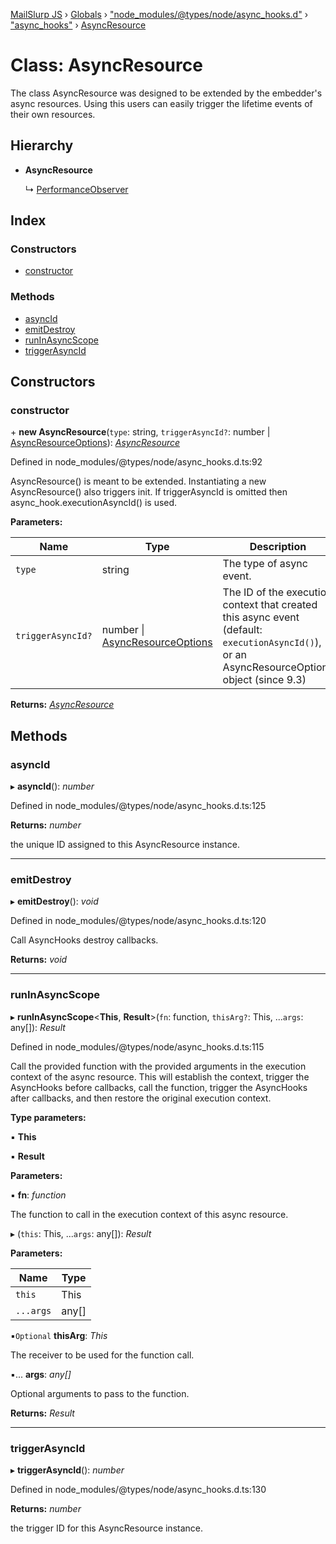 [MailSlurp JS](../README.md) › [Globals](../globals.md) › ["node_modules/@types/node/async_hooks.d"](../modules/_node_modules__types_node_async_hooks_d_.md) › ["async_hooks"](../modules/_node_modules__types_node_async_hooks_d_._async_hooks_.md) › [AsyncResource](_node_modules__types_node_async_hooks_d_._async_hooks_.asyncresource.md)

# Class: AsyncResource

The class AsyncResource was designed to be extended by the embedder's async resources.
Using this users can easily trigger the lifetime events of their own resources.

## Hierarchy

* **AsyncResource**

  ↳ [PerformanceObserver](_node_modules__types_node_perf_hooks_d_._perf_hooks_.performanceobserver.md)

## Index

### Constructors

* [constructor](_node_modules__types_node_async_hooks_d_._async_hooks_.asyncresource.md#constructor)

### Methods

* [asyncId](_node_modules__types_node_async_hooks_d_._async_hooks_.asyncresource.md#asyncid)
* [emitDestroy](_node_modules__types_node_async_hooks_d_._async_hooks_.asyncresource.md#emitdestroy)
* [runInAsyncScope](_node_modules__types_node_async_hooks_d_._async_hooks_.asyncresource.md#runinasyncscope)
* [triggerAsyncId](_node_modules__types_node_async_hooks_d_._async_hooks_.asyncresource.md#triggerasyncid)

## Constructors

###  constructor

\+ **new AsyncResource**(`type`: string, `triggerAsyncId?`: number | [AsyncResourceOptions](../interfaces/_node_modules__types_node_async_hooks_d_._async_hooks_.asyncresourceoptions.md)): *[AsyncResource](_node_modules__types_node_async_hooks_d_._async_hooks_.asyncresource.md)*

Defined in node_modules/@types/node/async_hooks.d.ts:92

AsyncResource() is meant to be extended. Instantiating a
new AsyncResource() also triggers init. If triggerAsyncId is omitted then
async_hook.executionAsyncId() is used.

**Parameters:**

Name | Type | Description |
------ | ------ | ------ |
`type` | string | The type of async event. |
`triggerAsyncId?` | number &#124; [AsyncResourceOptions](../interfaces/_node_modules__types_node_async_hooks_d_._async_hooks_.asyncresourceoptions.md) | The ID of the execution context that created   this async event (default: `executionAsyncId()`), or an   AsyncResourceOptions object (since 9.3)  |

**Returns:** *[AsyncResource](_node_modules__types_node_async_hooks_d_._async_hooks_.asyncresource.md)*

## Methods

###  asyncId

▸ **asyncId**(): *number*

Defined in node_modules/@types/node/async_hooks.d.ts:125

**Returns:** *number*

the unique ID assigned to this AsyncResource instance.

___

###  emitDestroy

▸ **emitDestroy**(): *void*

Defined in node_modules/@types/node/async_hooks.d.ts:120

Call AsyncHooks destroy callbacks.

**Returns:** *void*

___

###  runInAsyncScope

▸ **runInAsyncScope**<**This**, **Result**>(`fn`: function, `thisArg?`: This, ...`args`: any[]): *Result*

Defined in node_modules/@types/node/async_hooks.d.ts:115

Call the provided function with the provided arguments in the
execution context of the async resource. This will establish the
context, trigger the AsyncHooks before callbacks, call the function,
trigger the AsyncHooks after callbacks, and then restore the original
execution context.

**Type parameters:**

▪ **This**

▪ **Result**

**Parameters:**

▪ **fn**: *function*

The function to call in the execution context of this
  async resource.

▸ (`this`: This, ...`args`: any[]): *Result*

**Parameters:**

Name | Type |
------ | ------ |
`this` | This |
`...args` | any[] |

▪`Optional`  **thisArg**: *This*

The receiver to be used for the function call.

▪... **args**: *any[]*

Optional arguments to pass to the function.

**Returns:** *Result*

___

###  triggerAsyncId

▸ **triggerAsyncId**(): *number*

Defined in node_modules/@types/node/async_hooks.d.ts:130

**Returns:** *number*

the trigger ID for this AsyncResource instance.
